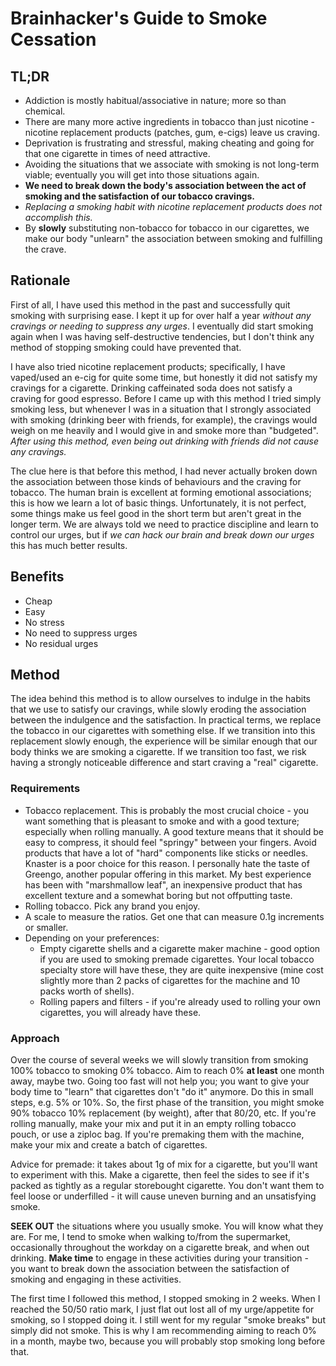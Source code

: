 # Brainhacker's Guide to Smoke Cessation

## TL;DR

* Addiction is mostly habitual/associative in nature; more so than chemical.
* There are many more active ingredients in tobacco than just nicotine - nicotine replacement products (patches, gum, e-cigs) leave us craving.
* Deprivation is frustrating and stressful, making cheating and going for that one cigarette in times of need attractive.
* Avoiding the situations that we associate with smoking is not long-term viable; eventually you will get into those situations again.
* **We need to break down the body's association between the act of smoking and the satisfaction of our tobacco cravings.**
* _Replacing a smoking habit with nicotine replacement products does not accomplish this._
* By **slowly** substituting non-tobacco for tobacco in our cigarettes, we make our body "unlearn" the association between smoking and fulfilling the crave.

## Rationale

First of all, I have used this method in the past and successfully quit smoking with surprising ease. I kept it up for over half a year _without any cravings or needing to suppress any urges_. I eventually did start smoking again when I was having self-destructive tendencies, but I don't think any method of stopping smoking could have prevented that.

I have also tried nicotine replacement products; specifically, I have vaped/used an e-cig for quite some time, but honestly it did not satisfy my cravings for a cigarette. Drinking caffeinated soda does not satisfy a craving for good espresso. Before I came up with this method I tried simply smoking less, but whenever I was in a situation that I strongly associated with smoking (drinking beer with friends, for example), the cravings would weigh on me heavily and I would give in and smoke more than "budgeted". _After using this method, even being out drinking with friends did not cause any cravings._

The clue here is that before this method, I had never actually broken down the association between those kinds of behaviours and the craving for tobacco. The human brain is excellent at forming emotional associations; this is how we learn a lot of basic things. Unfortunately, it is not perfect, some things make us feel good in the short term but aren't great in the longer term. We are always told we need to practice discipline and learn to control our urges, but if _we can hack our brain and break down our urges_ this has much better results.

## Benefits

* Cheap
* Easy
* No stress
* No need to suppress urges
* No residual urges

## Method

The idea behind this method is to allow ourselves to indulge in the habits that we use to satisfy our cravings, while slowly eroding the association between the indulgence and the satisfaction. In practical terms, we replace the tobacco in our cigarettes with something else. If we transition into this replacement slowly enough, the experience will be similar enough that our body thinks we are smoking a cigarette. If we transition too fast, we risk having a strongly noticeable difference and start craving a "real" cigarette.

### Requirements

* Tobacco replacement. This is probably the most crucial choice - you want something that is pleasant to smoke and with a good texture; especially when rolling manually. A good texture means that it should be easy to compress, it should feel "springy" between your fingers. Avoid products that have a lot of "hard" components like sticks or needles. Knaster is a poor choice for this reason. I personally hate the taste of Greengo, another popular offering in this market. My best experience has been with "marshmallow leaf", an inexpensive product that has excellent texture and a somewhat boring but not offputting taste.
* Rolling tobacco. Pick any brand you enjoy.
* A scale to measure the ratios. Get one that can measure 0.1g increments or smaller.
* Depending on your preferences:
    * Empty cigarette shells and a cigarette maker machine - good option if you are used to smoking premade cigarettes. Your local tobacco specialty store will have these, they are quite inexpensive (mine cost slightly more than 2 packs of cigarettes for the machine and 10 packs worth of shells).
    * Rolling papers and filters - if you're already used to rolling your own cigarettes, you will already have these.

### Approach

Over the course of several weeks we will slowly transition from smoking 100% tobacco to smoking 0% tobacco. Aim to reach 0% **at least** one month away, maybe two. Going too fast will not help you; you want to give your body time to "learn" that cigarettes don't "do it" anymore. Do this in small steps, e.g. 5% or 10%. So, the first phase of the transition, you might smoke 90% tobacco 10% replacement (by weight), after that 80/20, etc. If you're rolling manually, make your mix and put it in an empty rolling tobacco pouch, or use a ziploc bag. If you're premaking them with the machine, make your mix and create a batch of cigarettes.

Advice for premade: it takes about 1g of mix for a cigarette, but you'll want to experiment with this. Make a cigarette, then feel the sides to see if it's packed as tightly as a regular storebought cigarette. You don't want them to feel loose or underfilled - it will cause uneven burning and an unsatisfying smoke.

**SEEK OUT** the situations where you usually smoke. You will know what they are. For me, I tend to smoke when walking to/from the supermarket, occasionally throughout the workday on a cigarette break, and when out drinking. **Make time** to engage in these activities during your transition - you want to break down the association between the satisfaction of smoking and engaging in these activities.

The first time I followed this method, I stopped smoking in 2 weeks. When I reached the 50/50 ratio mark, I just flat out lost all of my urge/appetite for smoking, so I stopped doing it. I still went for my regular "smoke breaks" but simply did not smoke. This is why I am recommending aiming to reach 0% in a month, maybe two, because you will probably stop smoking long before that.
